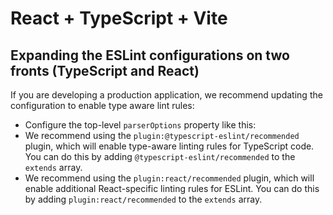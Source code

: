 # React + TypeScript + Vite


## Expanding the ESLint configurations on two fronts (TypeScript and React)

If you are developing a production application, we recommend updating the configuration to enable type aware lint rules:

- Configure the top-level `parserOptions` property like this:
- We recommend using the `plugin:@typescript-eslint/recommended` plugin, which will enable type-aware linting rules for TypeScript code. You can do this by adding `@typescript-eslint/recommended` to the `extends` array.
- We recommend using the `plugin:react/recommended` plugin, which will enable additional React-specific linting rules for ESLint. You can do this by adding `plugin:react/recommended` to the `extends` array.



